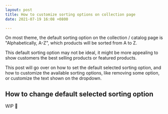 ```yaml
---
layout: post
title: How to customize sorting options on collection page
date: 2021-07-19 16:08 +0800

---
```


On most theme, the default sorting option on the collection / catalog page is "Alphabetically, A-Z", which products will be sorted from A to Z.

This default sorting option may not be ideal, it might be more appealing to show customers the best selling products or featured products.

This post will go over on how to set the default selected sorting option, and how to customize the available sorting options, like removing some option, or customize the text shown on the dropdown.

## How to change default selected sorting option

WIP 🚧
